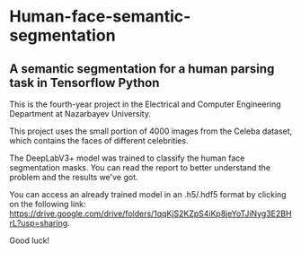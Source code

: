 # Human-face-semantic-segmentation
## A semantic segmentation for a human parsing task in Tensorflow Python

This is the fourth-year project in the Electrical and Computer Engineering Department at Nazarbayev University. 

This project uses the small portion of 4000 images from the Celeba dataset, which contains the faces of different celebrities. 

The DeepLabV3+ model was trained to classify the human face segmentation masks. You can read the report to better understand the problem and the results we've got. 

You can access an already trained model in an .h5/.hdf5 format by clicking on the following link: https://drive.google.com/drive/folders/1qqKjS2KZpS4iKp8jeYoTJiNyg3E2BHrL?usp=sharing.

Good luck!
